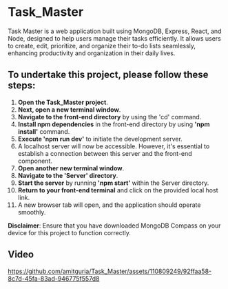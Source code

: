 # Task_Master
Task Master is a web application built using MongoDB, Express, React, and Node, designed to help users manage their tasks efficiently. It allows users to create, edit, prioritize, and organize their to-do lists seamlessly, enhancing productivity and organization in their daily lives.

## To undertake this project, please follow these steps:

1. **Open the Task_Master project**.
2. **Next, open a new terminal window**.
3. **Navigate to the front-end directory** by using the 'cd' command.
4. **Install npm dependencies** in the front-end directory by using **'npm install'** command.
5. **Execute 'npm run dev'** to initiate the development server.
6. A localhost server will now be accessible. However, it's essential to establish a connection between this server and the front-end component.
7. **Open another new terminal window**.
8. **Navigate to the 'Server' directory**.
9. **Start the server** by running **'npm start'** within the Server directory.
10. **Return to your front-end terminal** and click on the provided local host link.
11. A new browser tab will open, and the application should operate smoothly.

**Disclaimer**: Ensure that you have downloaded MongoDB Compass on your device for this project to function correctly.

## Video
https://github.com/amitguria/Task_Master/assets/110809249/92ffaa58-8c7d-45fa-83ad-946775f557d8
